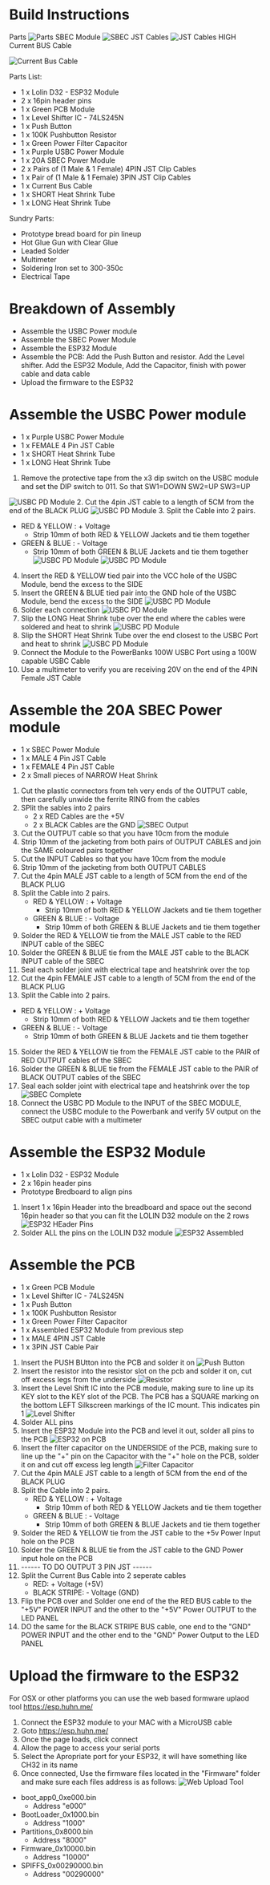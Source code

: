 # Build Instructions
Parts 
![Parts](https://github.com/leonyuhanov/ESP32_RGBW_ArtNet/blob/main/Module%20Build%20Documentation/Parts1of2.jpg)
SBEC Module
![SBEC](https://github.com/leonyuhanov/ESP32_RGBW_ArtNet/blob/main/Module%20Build%20Documentation/sbec.jpg)
JST Cables
![JST Cables](https://github.com/leonyuhanov/ESP32_RGBW_ArtNet/blob/main/Module%20Build%20Documentation/jst.jpg)
HIGH Current BUS Cable

![Current Bus Cable](https://github.com/leonyuhanov/ESP32_RGBW_ArtNet/blob/main/Module%20Build%20Documentation/currentbus.jpg)


Parts List:
-  1 x Lolin D32 - ESP32 Module
-  2 x 16pin header pins
-  1 x Green PCB Module
-  1 x Level Shifter IC - 74LS245N
-  1 x Push Button
-  1 x 100K Pushbutton Resistor
-  1 x Green Power Filter Capacitor
-  1 x Purple USBC Power Module
-  1 x 20A SBEC Power Module
-  2 x Pairs of (1 Male & 1 Female) 4PIN JST Clip Cables
-  1 x Pair of (1 Male & 1 Female) 3PIN JST Clip Cables
-  1 x Current Bus Cable
-  1 x SHORT Heat Shrink Tube
-  1 x LONG Heat Shrink Tube

Sundry Parts:
-  Prototype bread board for pin lineup
-  Hot Glue Gun with Clear Glue
-  Leaded Solder
-  Multimeter
-  Soldering Iron set to 300-350c
-  Electrical Tape

# Breakdown of Assembly

- Assemble the USBC Power module
- Assemble the SBEC Power Module
- Assemble the ESP32 Module
- Assemble the PCB: Add the Push Button and resistor. Add the Level shifter. Add the ESP32 Module, Add the Capacitor, finish with power cable and data cable
- Upload the firmware to the ESP32

# Assemble the USBC Power module

- 1 x Purple USBC Power Module
- 1 x FEMALE 4 Pin JST Cable
- 1 x SHORT Heat Shrink Tube
- 1 x LONG Heat Shrink Tube
 
1. Remove the protective tape from the x3 dip switch on the USBC module and set the DIP switch to 011. So that SW1=DOWN SW2=UP SW3=UP

![USBC PD Module](https://github.com/leonyuhanov/ESP32_RGBW_ArtNet/blob/main/Module%20Build%20Documentation/usbcpd.jpg)
2. Cut the 4pin JST cable to a length of 5CM from the end of the BLACK PLUG
![USBC PD Module](https://github.com/leonyuhanov/ESP32_RGBW_ArtNet/blob/main/Module%20Build%20Documentation/usbcpd-1.jpg)
3. Split the Cable into 2 pairs.
   - RED & YELLOW : + Voltage
     - Strip 10mm of both RED & YELLOW Jackets and tie them together
   - GREEN & BLUE : - Voltage
     - Strip 10mm of both GREEN & BLUE Jackets and tie them together
![USBC PD Module](https://github.com/leonyuhanov/ESP32_RGBW_ArtNet/blob/main/Module%20Build%20Documentation/usbcpd-2.jpg)
![USBC PD Module](https://github.com/leonyuhanov/ESP32_RGBW_ArtNet/blob/main/Module%20Build%20Documentation/usbcpd-3.jpg)
4. Insert the RED & YELLOW tied pair into the VCC hole of the USBC Module, bend the excess to the SIDE
5. Insert the GREEN & BLUE tied pair into the GND hole of the USBC Module, bend the excess to the SIDE
![USBC PD Module](https://github.com/leonyuhanov/ESP32_RGBW_ArtNet/blob/main/Module%20Build%20Documentation/usbcpd-4.jpg)
6. Solder each connection
![USBC PD Module](https://github.com/leonyuhanov/ESP32_RGBW_ArtNet/blob/main/Module%20Build%20Documentation/usbcpd-5.jpg)
7. Slip the LONG Heat Shrink tube over the end where the cables were soldered and heat to shrink
![USBC PD Module](https://github.com/leonyuhanov/ESP32_RGBW_ArtNet/blob/main/Module%20Build%20Documentation/usbcpd-6.jpg)
8. Slip the SHORT Heat Shrink Tube over the end closest to the USBC Port and heat to shrink
![USBC PD Module](https://github.com/leonyuhanov/ESP32_RGBW_ArtNet/blob/main/Module%20Build%20Documentation/usbcpd-7.jpg)
9. Connect the Module to the PowerBanks 100W USBC Port using a 100W capable USBC Cable
10. Use a multimeter to verify you are receiving 20V on the end of the 4PIN Female JST Cable

# Assemble the 20A SBEC Power module
- 1 x SBEC Power Module
- 1 x MALE 4 Pin JST Cable
- 1 x FEMALE 4 Pin JST Cable
- 2 x Small pieces of NARROW Heat Shrink

1. Cut the plastic connectors from teh very ends of the OUTPUT cable, then carefully unwide the ferrite RING from the cables
2. SPlit the sables into 2 pairs
   - 2 x RED Cables are the +5V
   - 2 x BLACK Cables are the GND
![SBEC Output](https://github.com/leonyuhanov/ESP32_RGBW_ArtNet/blob/main/Module%20Build%20Documentation/sbecoutput.jpg)
4. Cut the OUTPUT cable so that you have 10cm from the module
5. Strip 10mm of the jacketing from both pairs of OUTPUT CABLES and join the SAME coloured pairs together
6. Cut the INPUT Cables so that you have 10cm from the module
7. Strip 10mm of the jacketing from both OUTPUT CABLES
8. Cut the 4pin MALE JST cable to a length of 5CM from the end of the BLACK PLUG
9. Split the Cable into 2 pairs.
   - RED & YELLOW : + Voltage
     - Strip 10mm of both RED & YELLOW Jackets and tie them together
   - GREEN & BLUE : - Voltage
     - Strip 10mm of both GREEN & BLUE Jackets and tie them together
10. Solder the RED & YELLOW tie from the MALE JST cable to the RED INPUT cable of the SBEC
11. Solder the GREEN & BLUE tie from the MALE JST cable to the BLACK INPUT cable of the SBEC
12. Seal each solder joint with electrical tape and heatshrink over the top
13. Cut the 4pin FEMALE JST cable to a length of 5CM from the end of the BLACK PLUG
14. Split the Cable into 2 pairs.
   - RED & YELLOW : + Voltage
     - Strip 10mm of both RED & YELLOW Jackets and tie them together
   - GREEN & BLUE : - Voltage
     - Strip 10mm of both GREEN & BLUE Jackets and tie them together
15. Solder the RED & YELLOW tie from the FEMALE JST cable to the PAIR of RED OUTPUT cables of the SBEC
16. Solder the GREEN & BLUE tie from the FEMALE JST cable to the PAIR of BLACK OUTPUT cables of the SBEC
17. Seal each solder joint with electrical tape and heatshrink over the top
![SBEC Complete](https://github.com/leonyuhanov/ESP32_RGBW_ArtNet/blob/main/Module%20Build%20Documentation/sbeccomplete.jpg)
18. Connect the USBC PD Module to the INPUT of the SBEC MODULE, connect the USBC module to the Powerbank and verify 5V output on the SBEC output cable with a multimeter

# Assemble the ESP32 Module

-  1 x Lolin D32 - ESP32 Module
-  2 x 16pin header pins
-  Prototype Bredboard to align pins

1. Insert 1 x 16pin Header into the breadboard and space out the second 16pin header so that you can fit the LOLIN D32 module on the 2 rows
![ESP32 HEader Pins](https://github.com/leonyuhanov/ESP32_RGBW_ArtNet/blob/main/Module%20Build%20Documentation/esp32p1.jpg) 
2. Solder ALL the pins on the LOLIN D32 module
![ESP32 Assembled](https://github.com/leonyuhanov/ESP32_RGBW_ArtNet/blob/main/Module%20Build%20Documentation/esp32p2.jpg)

# Assemble the PCB
-  1 x Green PCB Module
-  1 x Level Shifter IC - 74LS245N
-  1 x Push Button
-  1 x 100K Pushbutton Resistor
-  1 x Green Power Filter Capacitor
-  1 x Assembled ESP32 Module from previous step
-  1 x MALE 4PIN JST Cable
-  1 x 3PIN JST Cable Pair

1. Insert the PUSH BUtton into the PCB and solder it on
![Push Button](https://github.com/leonyuhanov/ESP32_RGBW_ArtNet/blob/main/Module%20Build%20Documentation/button.jpg)
2. Insert the resistor into the resistor slot on the pcb and solder it on, cut off excess legs from the underside
![Resistor](https://github.com/leonyuhanov/ESP32_RGBW_ArtNet/blob/main/Module%20Build%20Documentation/resistor.jpg)
3. Insert the Level Shift IC into the PCB module, making sure to line up its KEY slot to the KEY slot of the PCB. The PCB has a SQUARE marking on the bottom LEFT Silkscreen markings of the IC mount. This indicates pin 1
![Level Shifter](https://github.com/leonyuhanov/ESP32_RGBW_ArtNet/blob/main/Module%20Build%20Documentation/shifter.jpg)
4. Solder ALL pins
5. Insert the ESP32 Module into the PCB and level it out, solder all pins to the PCB
![ESP32 on PCB](https://github.com/leonyuhanov/ESP32_RGBW_ArtNet/blob/main/Module%20Build%20Documentation/modulecomplete.jpg)
6. Insert the filter capacitor on the UNDERSIDE of the PCB, making sure to line up the "+" pin on the Capacitor with the "+" hole on the PCB, solder it on and cut off excess leg length
![Filter Capacitor](https://github.com/leonyuhanov/ESP32_RGBW_ArtNet/blob/main/Module%20Build%20Documentation/cap.jpg)
7. Cut the 4pin MALE JST cable to a length of 5CM from the end of the BLACK PLUG
9. Split the Cable into 2 pairs.
   - RED & YELLOW : + Voltage
     - Strip 10mm of both RED & YELLOW Jackets and tie them together
   - GREEN & BLUE : - Voltage
     - Strip 10mm of both GREEN & BLUE Jackets and tie them together
10. Solder the RED & YELLOW tie from the JST cable to the +5v Power Input hole on the PCB
11. Solder the GREEN & BLUE tie from the JST cable to the GND Power input hole on the PCB
12. ------ TO DO OUTPUT 3 PIN JST ------
13. Split the Current Bus Cable into 2 seperate cables
    - RED: + Voltage (+5V)
    - BLACK STRIPE: - Voltage (GND)
15. Flip the PCB over and Solder one end of the the RED BUS cable to the "+5V" POWER INPUT and the other to the "+5V" Power OUTPUT to the LED PANEL
16. DO the same for the BLACK STRIPE BUS cable, one end to the "GND" POWER INPUT and the other end to the "GND" Power Output to the LED PANEL 

# Upload the firmware to the ESP32

For OSX or other platforms you can use the web based formware uplaod tool https://esp.huhn.me/ 

1. Connect the ESP32 module to your MAC with a MicroUSB cable
2. Goto https://esp.huhn.me/
3. Once the page loads, click connect
4. Allow the page to access your serial ports
5. Select the Apropriate port for your ESP32, it will have something like CH32 in its name
6. Once connected, Use the firmware files located in the "Firmware" folder and make sure each files address is as follows:
![Web Upload Tool](https://github.com/leonyuhanov/ESP32_RGBW_ArtNet/blob/main/Firmware/ONLINETool.png)

- boot_app0_0xe000.bin
  - Address "e000" 
- BootLoader_0x1000.bin
  - Address "1000"
- Partitions_0x8000.bin
  - Address "8000"
- Firmware_0x10000.bin
  - Address "10000"
- SPIFFS_0x00290000.bin
  - Address "00290000"

